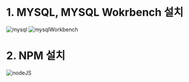 # 1. MYSQL, MYSQL Wokrbench 설치
![mysql](https://user-images.githubusercontent.com/37824335/118166804-e82c2780-b460-11eb-9041-8b51aa6fe750.png)
![mysqlWorkbench](https://user-images.githubusercontent.com/37824335/118166816-ec584500-b460-11eb-9ef2-da769e9b7c95.png)


# 2. NPM 설치
![nodeJS](https://user-images.githubusercontent.com/37824335/118166828-eeba9f00-b460-11eb-829d-3315946aa360.png)

